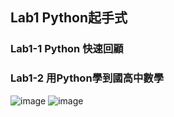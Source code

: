 ## Lab1 Python起手式
### Lab1-1 Python 快速回顧
### Lab1-2 用Python學到國高中數學
![image](https://github.com/MinChunXie/WorkM/assets/100060507/2d8bfb26-8783-44ba-b8af-4815920998d8)
![image](https://github.com/MinChunXie/WorkM/assets/100060507/966f3e2a-ca28-470e-a0b3-a4263495a0a3)
